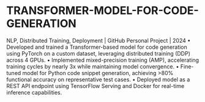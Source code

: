 # TRANSFORMER-MODEL-FOR-CODE-GENERATION

NLP,
Distributed Training, Deployment | GitHub
Personal Project | 2024
• Developed and trained a Transformer-based model for code generation
using PyTorch on a custom dataset, leveraging distributed training (DDP)
across 4 GPUs.
• Implemented mixed-precision training (AMP), accelerating training cycles by
nearly 3x while maintaining model convergence.
• Fine-tuned model for Python code snippet generation, achieving >80%
functional accuracy on representative test cases.
• Deployed model as a REST API endpoint using TensorFlow Serving and
Docker for real-time inference capabilities.
